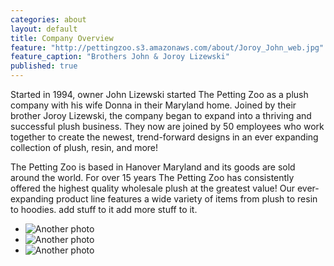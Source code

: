 ```yaml
---
categories: about
layout: default
title: Company Overview
feature: "http://pettingzoo.s3.amazonaws.com/about/Joroy_John_web.jpg"
feature_caption: "Brothers John & Joroy Lizewski"
published: true
---
```


Started in 1994, owner John Lizewski started The Petting Zoo as a plush company with his wife Donna in their Maryland home. Joined by their brother Joroy Lizewski, the company began to expand into a thriving and successful plush business. They now are joined by 50 employees who work together to create the newest, trend-forward designs in an ever expanding collection of plush, resin, and more!

The Petting Zoo is based in Hanover Maryland and its goods are sold around the world. For over 15 years The Petting Zoo has consistently offered the highest quality wholesale plush at the greatest value! Our ever-expanding product line features a wide variety of items from plush to resin to hoodies. add stuff to it add more stuff to it.

- ![Another photo](http://placehold.it/400x300)
- ![Another photo](http://placehold.it/400x300)
- ![Another photo](http://placehold.it/400x300)